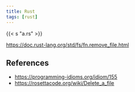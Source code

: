 ```yaml
---
title: Rust
tags: [rust]
---
```


{{< s "a.rs" >}}

<https://doc.rust-lang.org/std/fs/fn.remove_file.html>

## References

- <https://programming-idioms.org/idiom/155>
- <https://rosettacode.org/wiki/Delete_a_file>
